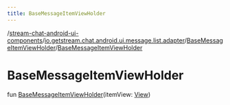 ```yaml
---
title: BaseMessageItemViewHolder
---
```

/[stream-chat-android-ui-components](../../index.md)/[io.getstream.chat.android.ui.message.list.adapter](../index.md)/[BaseMessageItemViewHolder](index.md)/[BaseMessageItemViewHolder](BaseMessageItemViewHolder.md)  
  
  
  
# BaseMessageItemViewHolder  
fun [BaseMessageItemViewHolder](BaseMessageItemViewHolder.md)(itemView: [View](https://developer.android.com/reference/kotlin/android/view/View.html))
